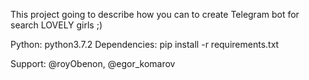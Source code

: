 This project going to describe how you can to create Telegram bot for search LOVELY girls ;)

Python: python3.7.2
Dependencies: pip install -r requirements.txt

Support: @royObenon, @egor_komarov